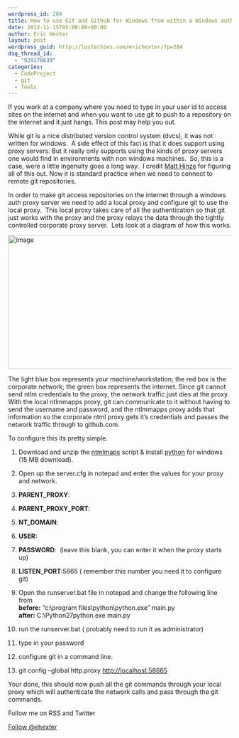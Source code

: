```yaml
---
wordpress_id: 284
title: How to use Git and Github for Windows from within a Windows auth proxy network.
date: 2012-11-15T05:00:00+00:00
author: Eric Hexter
layout: post
wordpress_guid: http://lostechies.com/erichexter/?p=284
dsq_thread_id:
  - "929178639"
categories:
  - CodeProject
  - git
  - Tools
---
```

If you work at a company where you need to type in your user id to access sites on the internet and when you want to use git to push to a repository on the internet and it just hangs. This post may help you out.

While git is a nice distributed version control system (dvcs), it was not written for windows.&nbsp; A side effect of this fact is that it does support using proxy servers. But it really only supports using the kinds of proxy servers one would find in environments with non windows machines.&nbsp; So, this is a case, were a little ingenuity goes a long way.&nbsp; I credit [Matt Hinze](https://lostechies.com/matthinze/) for figuring all of this out. Now it is standard practice when we need to connect to remote git repositories.

In order to make git access repositories on the internet through a windows auth proxy server we need to add a local proxy and configure git to use the local proxy.&nbsp; This local proxy takes care of all the authentication so that git just works with the proxy and the proxy relays the data through the tightly controlled corporate proxy server.&nbsp; Lets look at a diagram of how this works.

[<img style="background-image: none; border-bottom: 0px; border-left: 0px; padding-left: 0px; padding-right: 0px; display: inline; border-top: 0px; border-right: 0px; padding-top: 0px" title="image" border="0" alt="image" src="https://lostechies.com/content/erichexter/uploads/2012/11/image_thumb14.png" width="658" height="301" />](https://lostechies.com/content/erichexter/uploads/2012/11/image14.png)

The light blue box represents your machine/workstation; the red box is the corporate network; the green box represents the internet. Since git cannot send ntlm credentials to the proxy, the network traffic just dies at the proxy.&nbsp; With the local ntlmmapps proxy, git can communicate to it without having to send the username and password, and the ntlmmapps proxy adds that information so the corporate ntml proxy gets it’s credentials and passes the network traffic through to github.com. 

To configure this its pretty simple.

  1. Download and unzip the [ntmlmaps](http://sourceforge.net/projects/ntlmaps/files/ntlmaps/ntlmaps-0.9.9.0.1/ntlmaps-0.9.9.0.1.zip/download) script & install [python](http://www.python.org/ftp/python/2.7.3/python-2.7.3.amd64.msi) for windows (15 MB download).
  2. Open up the server.cfg in notepad and enter the values for your proxy and network.
  1. **PARENT_PROXY**:
  2. **PARENT\_PROXY\_PORT**:
  3. **NT_DOMAIN**:
  4. **USER:**
  5. **PASSWORD**:&nbsp; (leave this blank, you can enter it when the proxy starts up)
  6. **LISTEN_PORT**:5865 ( remember this number you need it to configure git)

  3. Open the runserver.bat file in notepad and change the following line from   
    **before:** &#8220;c:\program files\python\python.exe&#8221; main.py  
    **after:** C:\Python27python.exe main.py
  4. run the runserver.bat ( probably need to run it as administrator)
  5. type in your password
  6. configure git in a command line.
  1. git config &#8211;global http.proxy <http://localhost:58665>

Your done, this should now push all the git commands through your local proxy which will authenticate the network calls and pass through the git commands.

Follow me on RSS and Twitter
  
<a href="https://twitter.com/ehexter" style="float:left;valign:top" class="twitter-follow-button" data-show-count="false" data-size="large">Follow @ehexter</a><a style="float:left" href="https://feeds.feedburner.com/EricHexter" title="Subscribe to my feed" rel="alternate" type="application/rss+xml"><img src="https://www.feedburner.com/fb/images/pub/feed-icon32x32.png" alt="" style="border:0;padding-right:10px" /></a>
